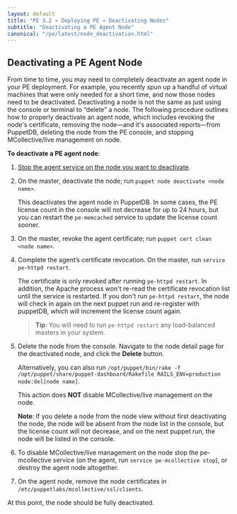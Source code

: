 ```yaml
---
layout: default
title: "PE 3.2 » Deploying PE » Deactivating Nodes"
subtitle: "Deactivating a PE Agent Node"
canonical: "/pe/latest/node_deactivation.html"
---
```



Deactivating a PE Agent Node
----------------
From time to time, you may need to completely deactivate an agent node in your PE deployment. For example, you recently spun up a handful of virtual machines that were only needed for a short time, and now those nodes need to be deactivated. Deactivating a node is not the same as just using the console or terminal to “delete” a node. The following procedure outlines how to properly deactivate an agent node, which includes revoking the node's certificate, removing the node—and it's associated reports—from PuppetDB, deleting the node from the PE console, and stopping MCollective/live management on node.

**To deactivate a PE agent node**:

1. [Stop the agent service on the node you want to deactivate](./orchestration_puppet.html).
2. On the master, deactivate the node; run `puppet node deactivate <node name>`.

   This deactivates the agent node in PuppetDB. In some cases, the PE license count in the console will not decrease for up to 24 hours, but you can restart the `pe-memcached` service to update the license count sooner.

3. On the master, revoke the agent certificate; run `puppet cert clean <node name>`.

4. Complete the agent’s certificate revocation. On the master, run `service pe-httpd restart`.

   The certificate is only revoked after running `pe-httpd restart`. In addition, the Apache process won't re-read the certificate revocation list until the service is restarted. If you don't run `pe-httpd restart`, the node will check in again on the next puppet run and re-register with puppetDB, which will increment the license count again.

   > **Tip**: You will need to run `pe-httpd restart` any load-balanced masters in your system.

5. Delete the node from the console. Navigate to the node detail page for the deactivated node, and click the __Delete__ button.

   Alternatively, you can also run `/opt/puppet/bin/rake -f /opt/puppet/share/puppet-dashboard/Rakefile RAILS_ENV=production node:del[node name]`.

   This action does **NOT** disable MCollective/live management on the node.

   **Note**: If you delete a node from the node view without first deactivating the node, the node will be absent from the node list in the console, but the license count will not decrease, and on the next puppet run, the node will be listed in the console.

6. To disable MCollective/live management on the node stop the pe-mcollective service (on the agent, run `service pe-mcollective stop`), or destroy the agent node altogether.

7. On the agent node, remove the node certificates in `/etc/puppetlabs/mcollective/ssl/clients`.

At this point, the node should be fully deactivated.
